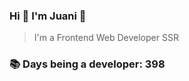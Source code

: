 ### Hi 👋 I&#39;m Juani 🦁

> I&#39;m a Frontend Web Developer SSR

### 📚 Days being a developer: 398
